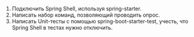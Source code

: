 1)  Подключить Spring Shell, используя spring-starter.
2)  Написать набор команд, позволяющий проводить опрос.
3)  Написать Unit-тесты с помощью spring-boot-starter-test, учесть, что Spring Shell в тестах нужно отключить.